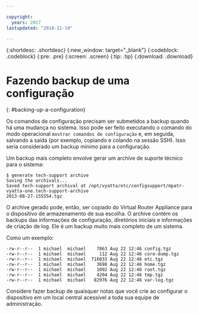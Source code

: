 ```yaml
---

copyright:
  years: 2017
lastupdated: "2018-11-10"

---
```


{:shortdesc: .shortdesc}
{:new_window: target="_blank"}
{:codeblock: .codeblock}
{:pre: .pre}
{:screen: .screen}
{:tip: .tip}
{:download: .download}

# Fazendo backup de uma configuração
{: #backing-up-a-configuration}

Os comandos de configuração precisam ser submetidos a backup quando há uma mudança no sistema. Isso pode ser feito executando o comando do modo operacional `mostrar comandos de configuração` e, em seguida, salvando a saída (por exemplo, copiando e colando na sessão SSH). Isso seria considerado um backup mínimo para a configuração.

Um backup mais completo envolve gerar um archive de suporte técnico para o sistema: 

```
$ generate tech-support archive
Saving the archivals...
Saved tech-support archival at /opt/vyatta/etc/configsupport/mpatr-vyatta-one.tech-support-archive
2013-08-27-155554.tgz
```

O archive gerado pode, então, ser copiado do Virtual Router Appliance para o dispositivo de armazenamento de sua escolha. O archive contém os backups das informações de configuração, diretórios iniciais e informações de criação de log. Ele é um backup muito mais completo de um sistema. 

Como um exemplo:

```
-rw-r--r--  1 michael  michael    7863 Aug 22 12:46 config.tgz
-rw-r--r--  1 michael  michael     112 Aug 22 12:46 core-dump.tgz
-rw-r--r--  1 michael  michael  716033 Aug 22 12:46 etc.tgz
-rw-r--r--  1 michael  michael    3698 Aug 22 12:46 home.tgz
-rw-r--r--  1 michael  michael    1092 Aug 22 12:46 root.tgz
-rw-r--r--  1 michael  michael    4204 Aug 22 12:46 tmp.tgz
-rw-r--r--  1 michael  michael   82976 Aug 22 12:46 var-log.tgz
```

Considere fazer backup de quaisquer notas que você crie ao configurar o dispositivo em um local central acessível a toda sua equipe de administração.
